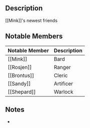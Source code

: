 ## Description
[[Mink]]'s newest friends

## Notable Members
| Notable Member       | Description |
| -------------------- | ----------- |
| [[Mink]]             | Bard        |
| [[Rosjen]]           | Ranger      |
| [[Brontus]]     | Cleric      |
| [[Sandy]] | Artificer   |
| [[Shepard]] | Warlock            |

## Notes
* 